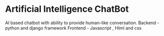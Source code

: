 # Artificial Intelligence ChatBot
AI based chatbot with ability to provide human-like conversation.
Backend - python and django framework
Frontend - Javascript , Html and css


